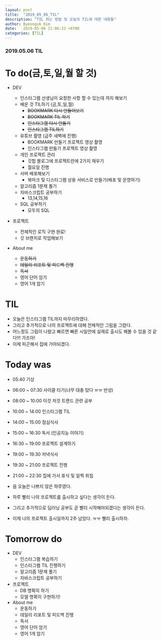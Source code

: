 ```yaml
---
layout: post
title:  "2019_05_06_TIL"
description: "TIL 하는 방법 및 오늘의 TIL에 대한 내용들"
author: Byeonguk Kim
date:   2019-05-06 21:06:23 +0700
categories: [TIL]
---
```


### 2019.05.06 TIL
 
# To do(금,토,일,월 할 것)


* DEV
	* 인스타그램 선생님이 요청한 사항 할 수 있는데 까지 해보기
	* 배운 것 TIL하기 (금,토,일,월)
		* ~~BOOKMARK 다시 만들어보기~~
		* ~~BOOKMARK TIL 하기~~
		* ~~인스타그램 다시 만들기~~
		* ~~인스타그램 TIL하기~~
	* 유튜브 촬영 (금주 새벽에 진행)
		* BOOKMARK 만들기 프로젝트 영상 촬영
		* 인스타그램 만들기 프로젝트 영상 촬영
	* 개인 프로젝트 관리
		* 깃헙 블로그에 프로젝트란에 2가지 채우기
		* 월요일 진행
	* 서버 배포해보기
		* 북마크 및 디스타그램 상용 서비스로 만들기(배포 및 운영하기)
	* 알고리즘 1문제 풀기
	* 자바스크립트 공부하기
		* 13,14,15,16	
	* SQL 공부하기
		* 모두의 SQL	

	
* 프로젝트
	* 전체적인 로직 구현 완료!
	* 깃 브랜치로 작업해보기

* About me
	* ~~운동하기~~
	* ~~데일리 리포트 및 피드백 진행~~
	* ~~독서~~
	* 영어 단어 암기
	* 영어 1개 암기


# TIL

* 오늘은 인스타그램 TIL까지 마무리하였다.
* 그리고 추가적으로 나의 프로젝트에 대해 전체적인 그림을 그렸다.
* 어느정도 그림이 나왔고 빠르면 빠른 시일안에 실제로 출시도 해볼 수 있을 것 같다!!! 가즈아!
* 이제 피곤해서 집에 가야되겠다.

# Today was

* 05:40 기상
* 06:00 ~ 07:30 사이클 타기(너무 대충 탔다 ㅠㅠ 반성)
* 08:00 ~ 10:00 이것 저것 트랜드 관련 공부
* 10:00 ~ 14:00 인스타그램 TIL
* 14:00 ~ 15:00 점심식사
* 15:00 ~ 16:30 독서 (인공지능 이야기)
* 16:30 ~ 19:00 프로젝트 설계하기
* 19:00 ~ 19:30 저녁식사
* 19:30 ~ 21:00 프로젝트 진행
* 21:00 ~ 22:30 집에 가서 휴식 및 일찍 취침

* 음 오늘은 나쁘지 않은 하루였다.
* 하루 빨리 나의 프로젝트를 출시하고 싶다는 생각이 든다.
* 그리고 추가적으로 딥러닝 공부도 곧 빨리 시작해야되겠다는 생각이 든다.
* 이제 나의 프로젝트 출시일까지 2주 남았다. ㅠㅠ 빨리 출시하자.

# Tomorrow do

* DEV
	* 인스타그램 복습하기
	* 인스타그램 TIL 진행하기
	* 알고리즘 1문제 풀기
	* 자바스크립트 공부하기
* 프로젝트
	* DB 명확히 하기
	* 모델 명확히 구현하기!
* About me
	* 운동하기
	* 데일리 리포트 및 피드백 진행
	* 독서
	* 영어 단어 암기
	* 영어 1개 암기





